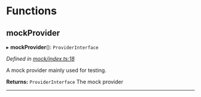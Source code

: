 

# Functions

<a id="mockprovider"></a>

##  mockProvider

▸ **mockProvider**(): `ProviderInterface`

*Defined in [mock/index.ts:18](https://github.com/polkadot-js/api/blob/e8e92cd/packages/rpc-provider/src/mock/index.ts#L18)*

A mock provider mainly used for testing.

**Returns:** `ProviderInterface`
The mock provider

___

